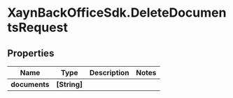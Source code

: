 # XaynBackOfficeSdk.DeleteDocumentsRequest

## Properties

Name | Type | Description | Notes
------------ | ------------- | ------------- | -------------
**documents** | **[String]** |  | 



